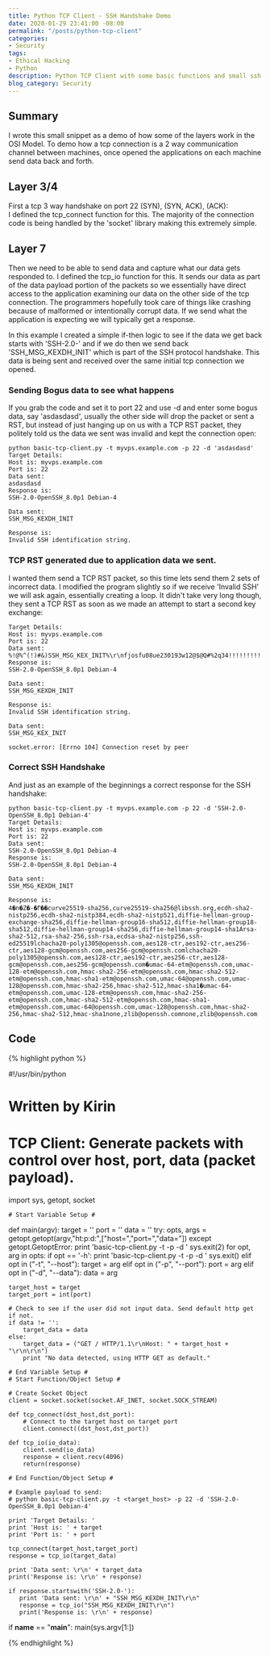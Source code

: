 ```yaml
---
title: Python TCP Client - SSH Handshake Demo
date: 2020-01-29 23:41:00 -08:00
permalink: "/posts/python-tcp-client"
categories:
- Security
tags:
- Ethical Hacking
- Python
description: Python TCP Client with some basic functions and small ssh handshake demo.
blog_category: Security
---
```


## Summary

I wrote this small snippet as a demo of how some of the layers work in the OSI Model. To demo how a tcp connection is a 2 way communication channel between machines, once opened the applications on each machine send data back and forth.

## Layer 3/4
First a tcp 3 way handshake on port 22 (SYN), (SYN, ACK), (ACK):  
I defined the tcp_connect function for this. The majority of the connection code is being handled by the 'socket' library making this extremely simple.

## Layer 7
Then we need to be able to send data and capture what our data gets responded to. I defined the tcp_io function for this. It sends our data as part of the data payload portion of the packets so we essentially have direct access to the application examining our data on the other side of the tcp connection. The programmers hopefully took care of things like crashing because of malformed or intentionally corrupt data. If we send what the application is expecting we will typically get a response.

In this example I created a simple if-then logic to see if the data we get back starts with 'SSH-2.0-' and if we do then we send back 'SSH_MSG_KEXDH_INIT' which is part of the SSH protocol handshake. This data is being sent and received over the same initial tcp connection we opened.

### Sending Bogus data to see what happens
If you grab the code and set it to port 22 and use -d and enter some bogus data, say 'asdasdasd', usually the other side  will drop the packet or sent a RST, but instead of just hanging up on us with a TCP RST packet, they politely told us the data we sent was invalid and kept the connection open:
```
python basic-tcp-client.py -t myvps.example.com -p 22 -d 'asdasdasd'
Target Details: 
Host is: myvps.example.com
Port is: 22
Data sent: 
asdasdasd
Response is: 
SSH-2.0-OpenSSH_8.0p1 Debian-4

Data sent: 
SSH_MSG_KEXDH_INIT

Response is: 
Invalid SSH identification string.
```

### TCP RST generated due to application data we sent.
I wanted them send a TCP RST packet, so this time lets send them 2 sets of incorrect data. I modified the program slightly so if we receive 'Invalid SSH' we will ask again, essentially creating a loop. It didn't take very long though, they sent a TCP RST as soon as we made an attempt to start a second key exchange:
```
Target Details: 
Host is: myvps.example.com
Port is: 22
Data sent: 
%!@%^(!)#&)SSH_MSG_KEX_INIT%\r\nfjosfu08ue230193w12@$@Q#%2q34!!!!!!!!!!!!!!!!!!!!!!!!!!!!!!!!!!1
Response is: 
SSH-2.0-OpenSSH_8.0p1 Debian-4

Data sent: 
SSH_MSG_KEXDH_INIT

Response is: 
Invalid SSH identification string.

Data sent: 
SSH_MSG_KEX_INIT

socket.error: [Errno 104] Connection reset by peer
```

### Correct SSH Handshake
And just as an example of the beginnings a correct response for the SSH handshake:
```
python basic-tcp-client.py -t myvps.example.com -p 22 -d 'SSH-2.0-OpenSSH_8.0p1 Debian-4'
Target Details: 
Host is: myvps.example.com
Port is: 22
Data sent: 
SSH-2.0-OpenSSH_8.0p1 Debian-4
Response is: 
SSH-2.0-OpenSSH_8.0p1 Debian-4

Data sent: 
SSH_MSG_KEXDH_INIT

Response is: 
4�n�Z�-�⹍��curve25519-sha256,curve25519-sha256@libssh.org,ecdh-sha2-nistp256,ecdh-sha2-nistp384,ecdh-sha2-nistp521,diffie-hellman-group-exchange-sha256,diffie-hellman-group16-sha512,diffie-hellman-group18-sha512,diffie-hellman-group14-sha256,diffie-hellman-group14-sha1Arsa-sha2-512,rsa-sha2-256,ssh-rsa,ecdsa-sha2-nistp256,ssh-ed25519lchacha20-poly1305@openssh.com,aes128-ctr,aes192-ctr,aes256-ctr,aes128-gcm@openssh.com,aes256-gcm@openssh.comlchacha20-poly1305@openssh.com,aes128-ctr,aes192-ctr,aes256-ctr,aes128-gcm@openssh.com,aes256-gcm@openssh.com�umac-64-etm@openssh.com,umac-128-etm@openssh.com,hmac-sha2-256-etm@openssh.com,hmac-sha2-512-etm@openssh.com,hmac-sha1-etm@openssh.com,umac-64@openssh.com,umac-128@openssh.com,hmac-sha2-256,hmac-sha2-512,hmac-sha1�umac-64-etm@openssh.com,umac-128-etm@openssh.com,hmac-sha2-256-etm@openssh.com,hmac-sha2-512-etm@openssh.com,hmac-sha1-etm@openssh.com,umac-64@openssh.com,umac-128@openssh.com,hmac-sha2-256,hmac-sha2-512,hmac-sha1none,zlib@openssh.comnone,zlib@openssh.com
```

## Code  
{% highlight python %}

#!/usr/bin/python

# Written by Kirin

# TCP Client: Generate packets with control over host, port, data (packet payload).

import sys, getopt, socket

    # Start Variable Setup #

def main(argv):
    target = ''
    port = ''
    data = ''
    try:
        opts, args = getopt.getopt(argv,"ht:p:d:",["host=","port=","data="])
    except getopt.GetoptError:
        print 'basic-tcp-client.py -t <host> -p <port> -d <data>'
        sys.exit(2)
    for opt, arg in opts:
        if opt == '-h':
            print 'basic-tcp-client.py -t <host> -p <port> -d <data>'
            sys.exit()
        elif opt in ("-t", "--host"):
            target = arg
        elif opt in ("-p", "--port"):
            port = arg
        elif opt in ("-d", "--data"):
            data = arg    
        
    target_host = target
    target_port = int(port)
    
    # Check to see if the user did not input data. Send default http get if not.
    if data != '':
        target_data = data
    else:
        target_data = ("GET / HTTP/1.1\r\nHost: " + target_host + "\r\n\r\n")
        print "No data detected, using HTTP GET as default."     

    # End Variable Setup #
    # Start Function/Object Setup #
    
    # Create Socket Object
    client = socket.socket(socket.AF_INET, socket.SOCK_STREAM)    
    
    def tcp_connect(dst_host,dst_port):
        # Connect to the target host on target port
        client.connect((dst_host,dst_port))

    def tcp_io(io_data):
        client.send(io_data)
        response = client.recv(4096)  
        return(response)
    
    # End Function/Object Setup #
    
    # Example payload to send:
    # python basic-tcp-client.py -t <target_host> -p 22 -d 'SSH-2.0-OpenSSH_8.0p1 Debian-4'
    
    print 'Target Details: '    
    print 'Host is: ' + target    
    print 'Port is: ' + port
        
    tcp_connect(target_host,target_port)    
    response = tcp_io(target_data)
    
    print 'Data sent: \r\n' + target_data
    print('Response is: \r\n' + response)
    
    if response.startswith('SSH-2.0-'):
       print 'Data sent: \r\n' + "SSH_MSG_KEXDH_INIT\r\n"
       response = tcp_io("SSH_MSG_KEXDH_INIT\r\n")
       print('Response is: \r\n' + response)

if __name__ == "__main__":
    main(sys.argv[1:])

{% endhighlight %}